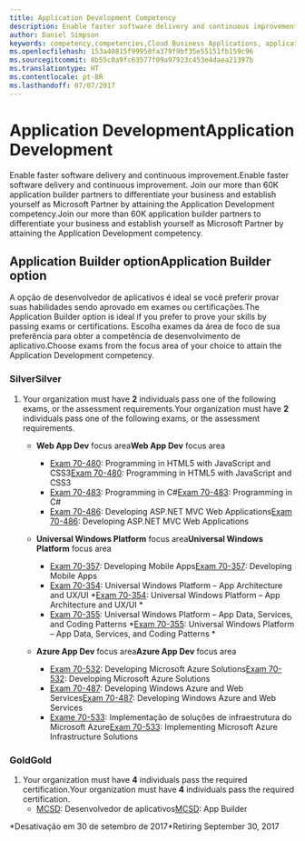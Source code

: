 ```yaml
---
title: Application Development Competency
description: Enable faster software delivery and continuous improvement. Join our more than 60K application builder partners to differentiate your business and establish yourself as Microsoft Partner by attaining the Application Development competency.
author: Daniel Simpson
keywords: competency,competencies,Cloud Business Applications, application development
ms.openlocfilehash: 153a40815f99950fa379f9bf35e55151fb159c96
ms.sourcegitcommit: 8b55c0a9fc63577f09a97923c453e4daea21397b
ms.translationtype: HT
ms.contentlocale: pt-BR
ms.lasthandoff: 07/07/2017
---
```

# <a name="application-development"></a><span data-ttu-id="88c23-105">Application Development</span><span class="sxs-lookup"><span data-stu-id="88c23-105">Application Development</span></span> 

<span data-ttu-id="88c23-106">Enable faster software delivery and continuous improvement.</span><span class="sxs-lookup"><span data-stu-id="88c23-106">Enable faster software delivery and continuous improvement.</span></span> <span data-ttu-id="88c23-107">Join our more than 60K application builder partners to differentiate your business and establish yourself as Microsoft Partner by attaining the Application Development competency.</span><span class="sxs-lookup"><span data-stu-id="88c23-107">Join our more than 60K application builder partners to differentiate your business and establish yourself as Microsoft Partner by attaining the Application Development competency.</span></span>

## <a name="application-builder-option"></a><span data-ttu-id="88c23-108">Application Builder option</span><span class="sxs-lookup"><span data-stu-id="88c23-108">Application Builder option</span></span>
<span data-ttu-id="88c23-109">A opção de desenvolvedor de aplicativos é ideal se você preferir provar suas habilidades sendo aprovado em exames ou certificações.</span><span class="sxs-lookup"><span data-stu-id="88c23-109">The Application Builder option is ideal if you prefer to prove your skills by passing exams or certifications.</span></span>  <span data-ttu-id="88c23-110">Escolha exames da área de foco de sua preferência para obter a competência de desenvolvimento de aplicativo.</span><span class="sxs-lookup"><span data-stu-id="88c23-110">Choose exams from the focus area of your choice to attain the Application Development competency.</span></span>


### <a name="silver"></a><span data-ttu-id="88c23-111">Silver</span><span class="sxs-lookup"><span data-stu-id="88c23-111">Silver</span></span>
1. <span data-ttu-id="88c23-112">Your organization must have **2** individuals pass one of the following exams, or the assessment requirements.</span><span class="sxs-lookup"><span data-stu-id="88c23-112">Your organization must have **2** individuals pass one of the following exams, or the assessment requirements.</span></span>

    - <span data-ttu-id="88c23-113">**Web App Dev** focus area</span><span class="sxs-lookup"><span data-stu-id="88c23-113">**Web App Dev** focus area</span></span>
        - <span data-ttu-id="88c23-114">[Exam 70-480](https://www.microsoft.com/en-us/learning/exam-70-480.aspx): Programming in HTML5 with JavaScript and CSS3</span><span class="sxs-lookup"><span data-stu-id="88c23-114">[Exam 70-480](https://www.microsoft.com/en-us/learning/exam-70-480.aspx): Programming in HTML5 with JavaScript and CSS3</span></span>  
        - <span data-ttu-id="88c23-115">[Exam 70-483](https://www.microsoft.com/en-us/learning/exam-70-483.aspx): Programming in C#</span><span class="sxs-lookup"><span data-stu-id="88c23-115">[Exam 70-483](https://www.microsoft.com/en-us/learning/exam-70-483.aspx): Programming in C#</span></span> 
        - <span data-ttu-id="88c23-116">[Exam 70-486](https://www.microsoft.com/en-us/learning/exam-70-486.aspx): Developing ASP.NET MVC Web Applications</span><span class="sxs-lookup"><span data-stu-id="88c23-116">[Exam 70-486](https://www.microsoft.com/en-us/learning/exam-70-486.aspx): Developing ASP.NET MVC Web Applications</span></span>  

    - <span data-ttu-id="88c23-117">**Universal Windows Platform** focus area</span><span class="sxs-lookup"><span data-stu-id="88c23-117">**Universal Windows Platform** focus area</span></span>
        - <span data-ttu-id="88c23-118">[Exam 70-357](https://www.microsoft.com/en-us/learning/exam-70-357.aspx): Developing Mobile Apps</span><span class="sxs-lookup"><span data-stu-id="88c23-118">[Exam 70-357](https://www.microsoft.com/en-us/learning/exam-70-357.aspx): Developing Mobile Apps</span></span> 
        - <span data-ttu-id="88c23-119">[Exam 70-354](https://www.microsoft.com/en-us/learning/exam-70-354.aspx): Universal Windows Platform – App Architecture and UX/UI *</span><span class="sxs-lookup"><span data-stu-id="88c23-119">[Exam 70-354](https://www.microsoft.com/en-us/learning/exam-70-354.aspx): Universal Windows Platform – App Architecture and UX/UI *</span></span>  
        - <span data-ttu-id="88c23-120">[Exam 70-355](https://www.microsoft.com/en-us/learning/exam-70-355.aspx): Universal Windows Platform – App Data, Services, and Coding Patterns *</span><span class="sxs-lookup"><span data-stu-id="88c23-120">[Exam 70-355](https://www.microsoft.com/en-us/learning/exam-70-355.aspx): Universal Windows Platform – App Data, Services, and Coding Patterns *</span></span>  

    - <span data-ttu-id="88c23-121">**Azure App Dev** focus area</span><span class="sxs-lookup"><span data-stu-id="88c23-121">**Azure App Dev** focus area</span></span>
        - <span data-ttu-id="88c23-122">[Exam 70-532](https://www.microsoft.com/en-us/learning/exam-70-532.aspx): Developing Microsoft Azure Solutions</span><span class="sxs-lookup"><span data-stu-id="88c23-122">[Exam 70-532](https://www.microsoft.com/en-us/learning/exam-70-532.aspx): Developing Microsoft Azure Solutions</span></span> 
        - <span data-ttu-id="88c23-123">[Exam 70-487](https://www.microsoft.com/en-us/learning/exam-70-487.aspx): Developing Windows Azure and Web Services</span><span class="sxs-lookup"><span data-stu-id="88c23-123">[Exam 70-487](https://www.microsoft.com/en-us/learning/exam-70-487.aspx): Developing Windows Azure and Web Services</span></span>
        - <span data-ttu-id="88c23-124">[Exame 70-533](https://www.microsoft.com/en-us/learning/exam-70-533.aspx): Implementação de soluções de infraestrutura do Microsoft Azure</span><span class="sxs-lookup"><span data-stu-id="88c23-124">[Exam 70-533](https://www.microsoft.com/en-us/learning/exam-70-533.aspx): Implementing Microsoft Azure Infrastructure Solutions</span></span>   


### <a name="gold"></a><span data-ttu-id="88c23-125">Gold</span><span class="sxs-lookup"><span data-stu-id="88c23-125">Gold</span></span>
1. <span data-ttu-id="88c23-126">Your organization must have **4** individuals pass the required certification.</span><span class="sxs-lookup"><span data-stu-id="88c23-126">Your organization must have **4** individuals pass the required certification.</span></span>
    - <span data-ttu-id="88c23-127">[MCSD](https://www.microsoft.com/en-us/learning/mcsd-app-builder-certification.aspx): Desenvolvedor de aplicativos</span><span class="sxs-lookup"><span data-stu-id="88c23-127">[MCSD](https://www.microsoft.com/en-us/learning/mcsd-app-builder-certification.aspx): App Builder</span></span> 

<span data-ttu-id="88c23-128">*Desativação em 30 de setembro de 2017</span><span class="sxs-lookup"><span data-stu-id="88c23-128">*Retiring September 30, 2017</span></span>
